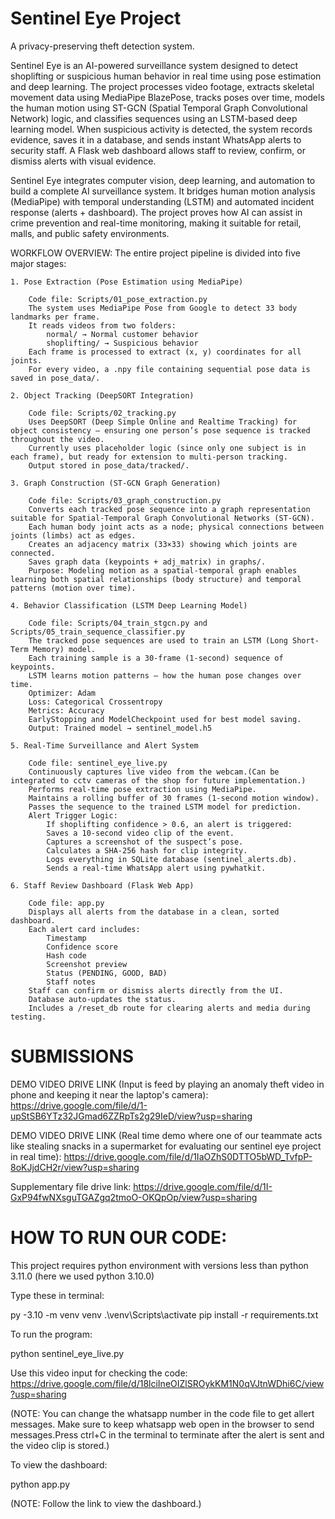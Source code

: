 # Sentinel Eye Project

A privacy-preserving theft detection system.

Sentinel Eye is an AI-powered surveillance system designed to detect shoplifting or suspicious human behavior in real time using pose estimation and deep learning.
The project processes video footage, extracts skeletal movement data using MediaPipe BlazePose, tracks poses over time, models the human motion using ST-GCN (Spatial Temporal Graph Convolutional Network) logic, and classifies sequences using an LSTM-based deep learning model.
When suspicious activity is detected, the system records evidence, saves it in a database, and sends instant WhatsApp alerts to security staff. A Flask web dashboard allows staff to review, confirm, or dismiss alerts with visual evidence.

Sentinel Eye integrates computer vision, deep learning, and automation to build a complete AI surveillance system.
It bridges human motion analysis (MediaPipe) with temporal understanding (LSTM) and automated incident response (alerts + dashboard).
The project proves how AI can assist in crime prevention and real-time monitoring, making it suitable for retail, malls, and public safety environments.

WORKFLOW OVERVIEW:
    The entire project pipeline is divided into five major stages:

    1. Pose Extraction (Pose Estimation using MediaPipe)

        Code file: Scripts/01_pose_extraction.py
        The system uses MediaPipe Pose from Google to detect 33 body landmarks per frame.
        It reads videos from two folders:
            normal/ → Normal customer behavior
            shoplifting/ → Suspicious behavior
        Each frame is processed to extract (x, y) coordinates for all joints.
        For every video, a .npy file containing sequential pose data is saved in pose_data/.

    2. Object Tracking (DeepSORT Integration)

        Code file: Scripts/02_tracking.py
        Uses DeepSORT (Deep Simple Online and Realtime Tracking) for object consistency — ensuring one person’s pose sequence is tracked throughout the video.
        Currently uses placeholder logic (since only one subject is in each frame), but ready for extension to multi-person tracking.
        Output stored in pose_data/tracked/.

    3. Graph Construction (ST-GCN Graph Generation)

        Code file: Scripts/03_graph_construction.py
        Converts each tracked pose sequence into a graph representation suitable for Spatial-Temporal Graph Convolutional Networks (ST-GCN).
        Each human body joint acts as a node; physical connections between joints (limbs) act as edges.
        Creates an adjacency matrix (33×33) showing which joints are connected.
        Saves graph data (keypoints + adj_matrix) in graphs/.
        Purpose: Modeling motion as a spatial-temporal graph enables learning both spatial relationships (body structure) and temporal patterns (motion over time).  

    4. Behavior Classification (LSTM Deep Learning Model)

        Code file: Scripts/04_train_stgcn.py and Scripts/05_train_sequence_classifier.py
        The tracked pose sequences are used to train an LSTM (Long Short-Term Memory) model.
        Each training sample is a 30-frame (1-second) sequence of keypoints.
        LSTM learns motion patterns — how the human pose changes over time.
        Optimizer: Adam
        Loss: Categorical Crossentropy
        Metrics: Accuracy
        EarlyStopping and ModelCheckpoint used for best model saving.
        Output: Trained model → sentinel_model.h5

    5. Real-Time Surveillance and Alert System

        Code file: sentinel_eye_live.py
        Continuously captures live video from the webcam.(Can be integrated to cctv cameras of the shop for future implementation.)
        Performs real-time pose extraction using MediaPipe.
        Maintains a rolling buffer of 30 frames (1-second motion window).
        Passes the sequence to the trained LSTM model for prediction.
        Alert Trigger Logic:
            If shoplifting confidence > 0.6, an alert is triggered:
            Saves a 10-second video clip of the event.
            Captures a screenshot of the suspect’s pose.
            Calculates a SHA-256 hash for clip integrity.
            Logs everything in SQLite database (sentinel_alerts.db).
            Sends a real-time WhatsApp alert using pywhatkit.

    6. Staff Review Dashboard (Flask Web App)

        Code file: app.py
        Displays all alerts from the database in a clean, sorted dashboard.
        Each alert card includes:
            Timestamp
            Confidence score
            Hash code
            Screenshot preview
            Status (PENDING, GOOD, BAD)
            Staff notes
        Staff can confirm or dismiss alerts directly from the UI.
        Database auto-updates the status.
        Includes a /reset_db route for clearing alerts and media during testing.

# SUBMISSIONS
DEMO VIDEO DRIVE LINK (Input is feed by playing an anomaly theft video in phone and keeping it near the laptop's camera): https://drive.google.com/file/d/1-upStSB6YTz32JGmad6ZZRpTs2g29IeD/view?usp=sharing 

DEMO VIDEO DRIVE LINK (Real time demo where one of our teammate acts like stealing snacks in a supermarket for evaluating our sentinel eye project in real time): https://drive.google.com/file/d/1IaOZhS0DTTO5bWD_TvfpP-8oKJjdCH2r/view?usp=sharing

Supplementary file drive link: https://drive.google.com/file/d/1I-GxP94fwNXsguTGAZgq2tmoO-OKQpOp/view?usp=sharing


# HOW TO RUN OUR CODE: 
This project requires python environment with versions less than python 3.11.0 (here we used python 3.10.0) 

Type these in terminal:

py -3.10 -m venv venv
.\venv\Scripts\activate
pip install -r requirements.txt

To run the program: 

python sentinel_eye_live.py 

Use this video input for checking the code: https://drive.google.com/file/d/18lciIneOIZlSROykKM1N0qVJtnWDhi6C/view?usp=sharing 

(NOTE: You can change the whatsapp number in the code file to get allert messages. Make sure to keep whatsapp web open in the browser to send messages.Press ctrl+C in the terminal to terminate after the alert is sent and the video clip is stored.)

To view the dashboard:

python app.py

(NOTE: Follow the link to view the dashboard.)
